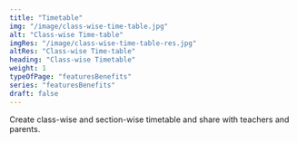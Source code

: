 ```yaml
---
title: "Timetable"
img: "/image/class-wise-time-table.jpg"
alt: "Class-wise Time-table"
imgRes: "/image/class-wise-time-table-res.jpg"
altRes: "Class-wise Time-table"
heading: "Class-wise Timetable"
weight: 1
typeOfPage: "featuresBenefits"
series: "featuresBenefits"
draft: false
---
```


Create class-wise and section-wise timetable and share with teachers and parents.
